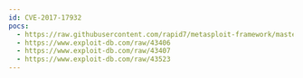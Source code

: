 ```yaml
---
id: CVE-2017-17932
pocs:
  - https://raw.githubusercontent.com/rapid7/metasploit-framework/master/modules/exploits/windows/misc/allmediaserver_bof.rb
  - https://www.exploit-db.com/raw/43406
  - https://www.exploit-db.com/raw/43407
  - https://www.exploit-db.com/raw/43523
---
```

